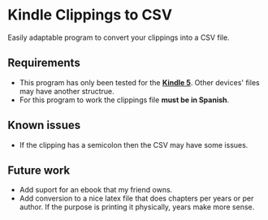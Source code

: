 # Kindle Clippings to CSV

Easily adaptable program to convert your clippings into a CSV file.

## Requirements

- This program has only been tested for the [**Kindle 5**](https://en.wikipedia.org/wiki/Amazon_Kindle#Kindle_5). Other devices' files may have another structrue.
- For this program to work the clippings file **must be in Spanish**.

## Known issues

- If the clipping has a semicolon then the CSV may have some issues.

## Future work

- Add suport for an ebook that my friend owns.
- Add conversion to a nice latex file that does chapters per years or per author. If the purpose is printing it physically, years make more sense.
